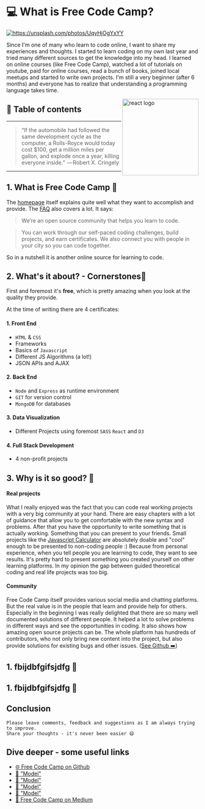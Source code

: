 # 💻  What is Free Code Camp?

[<img src="https://images.unsplash.com/photo-1465311440653-ba9b1d9b0f5b?dpr=2&auto=format&fit=crop&w=767&h=431&q=80&cs=tinysrgb&crop=" alt="https://unsplash.com/photos/UqyHjOgYxYY">](https://unsplash.com/photos/UqyHjOgYxYY)

Since I'm one of many who learn to code online, I want to share my experiences and thoughts.
I started to learn coding on my own last year and tried many different sources to get the knowledge into my head. I learned on online courses (like Free Code Camp), watched a lot of tutorials on youtube, paid for online courses, read a bunch of books, joined local meetups and started to write own projects. I'm still a very beginner (after 6 months) and everyone has to realize that understanding a programming language takes time.


<img src="https://camo.githubusercontent.com/60c67cf9ac2db30d478d21755289c423e1f985c6/68747470733a2f2f73332e616d617a6f6e6177732e636f6d2f66726565636f646563616d702f776964652d736f6369616c2d62616e6e65722e706e67" alt="react logo" width="200" align="right">

## 📄 Table of contents


---

>“If the automobile had followed the same development cycle as the computer, a Rolls-Royce would today cost $100, get a million miles per gallon, and explode once a year, killing everyone inside.” 
>— Robert X. Cringely

---


## 1. What is Free Code Camp 🔻
The [homepage](https://www.freecodecamp.com/about/) itself explains quite well what they want to accomplish and provide.
The [FAQ](https://www.freecodecamp.com/about/) also covers a lot.
It says:
> We’re an open source community that helps you learn to code.

>You can work through our self-paced coding challenges, build projects, and earn certificates. We also connect you with people in your city so you can code together.

So in a nutshell it is another online source for learning to code.

## 2. What's it about? - Cornerstones🔻

First and foremost it's **free**, which is pretty amazing when you look at the quality they provide.

At the time of writing there are 4 certificates:
#### 1. Front End
- `HTML` & `CSS`
- Frameworks
- Basics of `Javascript`
- Different JS Algorithms (a lot!)
- JSON APIs and AJAX

#### 2. Back End
- `Node` and `Express` as runtime environment
- `GIT` for version control
- `MongoDB` for databases

#### 3. Data Visualization
- Different Projects using foremost `SASS` `React` and `D3`

#### 4. Full Stack Development
- 4 non-profit projects

## 3. Why is it so good?  🔻

#### Real projects
What I really enjoyed was the fact that you can code real working projects with a very big community at your hand.
There are easy chapters with a lot of guidance that allow you to get comfortable with the new syntax and problems. After that you have the opportunity to write something that is actually working. Something that you can present to your friends. Small projects like the [Javascript Calculator](https://www.freecodecamp.com/challenges/build-a-javascript-calculator) are absolutely doable and "cool" enough to be presented to non-coding people :)
Because from personal experience, when you tell people you are learning to code, they want to see results. It's pretty hard to present something you created yourself on other learning platforms. In my opinion the gap between guided theoretical coding and real life projects was too big.

#### Community
Free Code Camp itself provides various social media and chatting platforms. But the real value is in the people that learn and provide help for others.
Especially in the beginning I was really delighted that there are so many well documented solutions of different people. It helped a lot to solve problems in different ways and see the opportunities in coding.
It also shows how amazing open source projects can be. The whole platform has hundreds of contributors, who not only bring new content into the project, but also provide solutions for existing bugs and other issues. ([See Github ➡️](https://github.com/freeCodeCamp/freeCodeCamp))

## 1. fbijdbfgifsjdfg  🔻
## 1. fbijdbfgifsjdfg  🔻


## Conclusion




```
Please leave comments, feedback and suggestions as I am always trying to improve.
Share your thoughts - it's never been easier 😄
```

## Dive deeper - some useful links

- [🌐 Free Code Camp on Github](https://github.com/freeCodeCamp/freeCodeCamp)
- [🔀 "Model"](hasfd)
- [🔀 "Model"](hasfd)
- [🔀 "Model"](hasfd)
- [🔀 "Model"](hasfd)
- [📖 Free Code Camp on Medium](https://medium.freecodecamp.com/)

